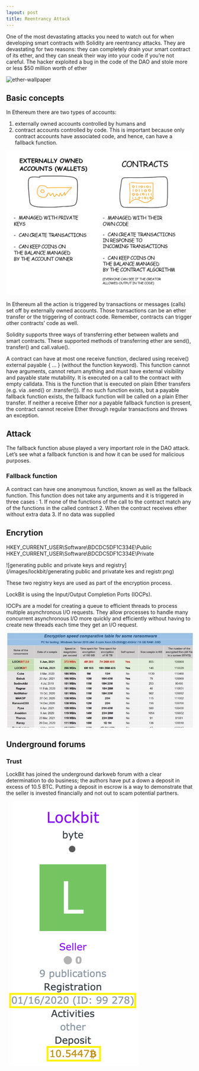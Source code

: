 ```yaml
---
layout: post
title: Reentrancy Attack
---
```


One of the most devastating attacks you need to watch out for when developing smart contracts with Solidity are reentrancy attacks. They are devastating for two reasons: they can completely drain your smart contract of its ether, and they can sneak their way into your code if you’re not careful.
The hacker exploited a bug in the code of the DAO and stole more or less $50 million worth of ether

![ether-wallpaper](/images/images/reentrancy/ether.jpg)

<h2>Basic concepts</h2>

 In Ethereum there are two types of accounts:
 1. externally owned accounts controlled by humans and 
 2. contract accounts controlled by code.
 This is important because only contract accounts have associated code, and hence, can have a fallback function.

 ![types of account](/images/reentrancy/7bo.png)

 In Ethereum all the action is triggered by transactions or messages (calls) set off by externally owned accounts. Those transactions can be an ether transfer or the triggering of contract code. Remember, contracts can trigger other contracts’ code as well.

 Solidity supports three ways of transferring ether between wallets and smart contracts. These supported methods of transferring ether are 
 send(), transfer() and call.value().

 A contract can have at most one receive function, declared using receive() external payable { ... } (without the function keyword). This function cannot have arguments, cannot return anything and must have external visibility and payable state mutability. It is executed on a call to the contract with empty calldata. This is the function that is executed on plain Ether transfers (e.g. via .send() or .transfer()). If no such function exists, but a payable fallback function exists, the fallback function will be called on a plain Ether transfer. If neither a receive Ether nor a payable fallback function is present, the contract cannot receive Ether through regular transactions and throws an exception.

 <h2>Attack</h2>
The fallback function abuse played a very important role in the DAO attack. Let’s see what a fallback function is and how it can be used for malicious purposes.

<h3>Fallback function</h3>
A contract can have one anonymous function, known as well as the fallback function. This function does not take any arguments and it is triggered in three cases :
1. If none of the functions of the call to the contract match any of the functions in the called contract
2. When the contract receives ether without extra data
3. If no data was supplied


<h2>Encrytion </h2>
HKEY_CURRENT_USER\Software\BDCDC5DF1C334E\Public
HKEY_CURRENT_USER\Software\BDCDC5DF1C334E\Private

![generating public and private keys and registry](/images/lockbit/generating public and privatate kes and registr.png)

These two registry keys are used as part of the encryption process.

LockBit is using the Input/Output Completion Ports (IOCPs).

IOCPs are a model for creating a queue to efficient threads to process multiple asynchronous I/O requests. They allow processes to handle many concurrent asynchronous I/O more quickly and efficiently without having to create new threads each time they get an I/O request.

![comparsion of speed](/images/lockbit/lockbit-encryption-comparison-table.jpg)

<h2>Underground forums </h2>

<h3>Trust</h3>

 LockBit has joined the underground darkweb forum with a clear determination to do business; the authors have put a down a deposit in excess of 10.5 BTC. Putting a deposit in escrow is a way to demonstrate that the seller is invested financially and not out to scam potential partners. 

 ![trust on darkweb](/images/lockbit/LockBit-deposit.png)
